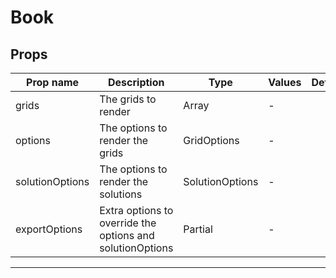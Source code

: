 # Book

## Props

| Prop name       | Description                                               | Type            | Values | Default |
| --------------- | --------------------------------------------------------- | --------------- | ------ | ------- |
| grids           | The grids to render                                       | Array           | -      |         |
| options         | The options to render the grids                           | GridOptions     | -      |         |
| solutionOptions | The options to render the solutions                       | SolutionOptions | -      |         |
| exportOptions   | Extra options to override the options and solutionOptions | Partial         | -      |         |

---
